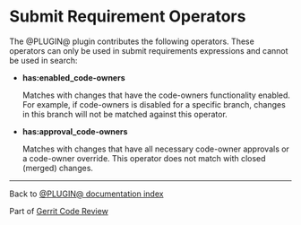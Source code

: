 # Submit Requirement Operators

The @PLUGIN@ plugin contributes the following operators. These operators can
only be used in submit requirements expressions and cannot be used in search:

 * **has:enabled_code-owners**

   Matches with changes that have the code-owners functionality enabled. For
   example, if code-owners is disabled for a specific branch, changes in this
   branch will not be matched against this operator.

 * **has:approval_code-owners**

   Matches with changes that have all necessary code-owner approvals or a
   code-owner override. This operator does not match with closed (merged)
   changes.

---

Back to [@PLUGIN@ documentation index](index.md)

Part of [Gerrit Code Review](../../../Documentation/index.md)
